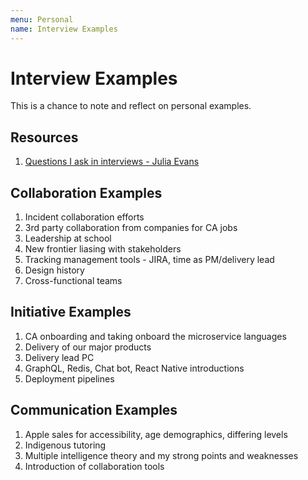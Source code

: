 ```yaml
---
menu: Personal
name: Interview Examples
---
```


# Interview Examples

This is a chance to note and reflect on personal examples.

## Resources

1. [Questions I ask in interviews - Julia Evans](https://jvns.ca/blog/2013/12/30/questions-im-asking-in-interviews/)

## Collaboration Examples

1. Incident collaboration efforts
2. 3rd party collaboration from companies for CA jobs
3. Leadership at school
4. New frontier liasing with stakeholders
5. Tracking management tools - JIRA, time as PM/delivery lead
6. Design history
7. Cross-functional teams

## Initiative Examples

1. CA onboarding and taking onboard the microservice languages
2. Delivery of our major products
3. Delivery lead PC
4. GraphQL, Redis, Chat bot, React Native introductions
5. Deployment pipelines

## Communication Examples

1. Apple sales for accessibility, age demographics, differing levels
2. Indigenous tutoring
3. Multiple intelligence theory and my strong points and weaknesses
4. Introduction of collaboration tools
